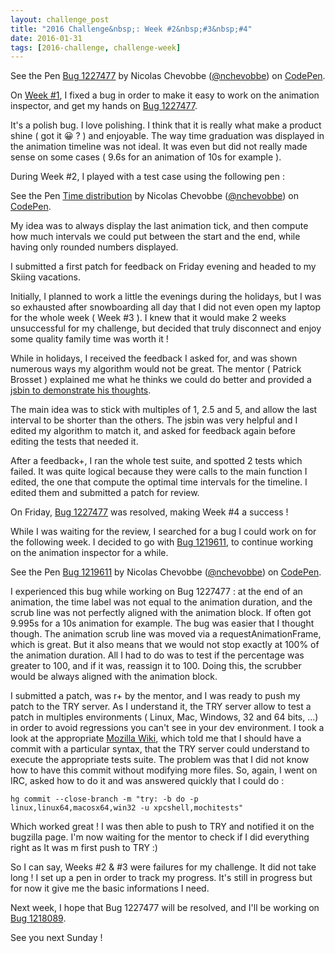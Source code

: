 ```yaml
---
layout: challenge_post
title: "2016 Challenge&nbsp;: Week #2&nbsp;#3&nbsp;#4"
date: 2016-01-31
tags: [2016-challenge, challenge-week]
---
```

<p data-height="268" data-theme-id="12994" data-slug-hash="mVwBOb" data-default-tab="result" data-user="nchevobbe" class='codepen'>See the Pen <a href='http://codepen.io/nchevobbe/pen/mVwBOb/'>Bug 1227477</a> by Nicolas Chevobbe (<a href='http://codepen.io/nchevobbe'>@nchevobbe</a>) on <a href='http://codepen.io'>CodePen</a>.</p>
<script async src="//assets.codepen.io/assets/embed/ei.js"></script>

On [Week #1](http://nicolaschevobbe.com/2016/01/10/Week-1.html), I fixed a bug in order to make it easy to work on the animation inspector, and get my hands on [Bug 1227477](https://bugzilla.mozilla.org/show_bug.cgi?id=1227477).

It's a polish bug. I love polishing. I think that it is really what make a product shine ( got it 😀 ? ) and enjoyable. The way time graduation was displayed in the animation timeline was not ideal. It was even but did not really made sense on some cases ( 9.6s for an animation of 10s for example ).

During Week #2, I played with a test case using the following pen :

<p data-height="393" data-theme-id="12994" data-slug-hash="yeoyQO" data-default-tab="result" data-user="nchevobbe" class='codepen'>See the Pen <a href='http://codepen.io/nchevobbe/pen/yeoyQO/'>Time distribution</a> by Nicolas Chevobbe (<a href='http://codepen.io/nchevobbe'>@nchevobbe</a>) on <a href='http://codepen.io'>CodePen</a>.</p>
<script async src="//assets.codepen.io/assets/embed/ei.js"></script>

My idea was to always display the last animation tick, and then compute how much intervals we could put between the start and the end, while having only rounded numbers displayed.

I submitted a first patch for feedback on Friday evening and headed to my Skiing vacations.

Initially, I planned to work a little the evenings during the holidays, but I was so exhausted after snowboarding all day that I did not even open my laptop for the whole week ( Week #3 ). I knew that it would make 2 weeks unsuccessful for my challenge, but decided that truly disconnect and enjoy some quality family time was worth it !

While in holidays, I received the feedback I asked for, and was shown numerous ways my algorithm would not be great. The mentor ( Patrick Brosset ) explained me what he thinks we could do better and provided a [jsbin to demonstrate his thoughts](http://jsbin.com/ciyemizasu/2/edit?html,css,js,output).

The main idea was to stick with multiples of 1, 2.5 and 5, and allow the last interval to be shorter than the others. The jsbin was very helpful and I edited my algorithm to match it, and asked for feedback again before editing the tests that needed it.

After a feedback+, I ran the whole test suite, and spotted 2 tests which failed. It was quite logical because they were calls to the main function I edited, the one that compute the optimal time intervals for the timeline.
I edited them and submitted a patch for review.

On Friday, [Bug 1227477](https://bugzilla.mozilla.org/show_bug.cgi?id=1227477) was resolved, making Week #4 a success !

While I was waiting for the review, I searched for a bug I could work on for the following week. I decided to go with [Bug 1219611](https://bugzilla.mozilla.org/show_bug.cgi?id=1219611), to continue working on the animation inspector for a while.

<p data-height="268" data-theme-id="12994" data-slug-hash="NxMzNv" data-default-tab="result" data-user="nchevobbe" class='codepen'>See the Pen <a href='http://codepen.io/nchevobbe/pen/NxMzNv/'>Bug 1219611</a> by Nicolas Chevobbe (<a href='http://codepen.io/nchevobbe'>@nchevobbe</a>) on <a href='http://codepen.io'>CodePen</a>.</p>
<script async src="//assets.codepen.io/assets/embed/ei.js"></script>

I experienced this bug while working on Bug 1227477 : at the end of an animation, the time label was not equal to the animation duration, and the scrub line was not perfectly aligned with the animation block. If often got 9.995s for a 10s animation for example.
The bug was easier that I thought though. The animation scrub line was moved via a requestAnimationFrame, which is great. But it also means that we would not stop exactly at 100% of the animation duration. All I had to do was to test if the percentage was greater to 100, and if it was, reassign it to 100. Doing this, the scrubber would be always aligned with the animation block.

I submitted a patch, was r+ by the mentor, and I was ready to push my patch to the TRY server. As I understand it, the TRY server allow to test a patch in multiples environments ( Linux, Mac, Windows, 32 and 64 bits, ...) in order to avoid regressions you can't see in your dev environment.
I took a look at the appropriate [Mozilla Wiki](https://wiki.mozilla.org/ReleaseEngineering/TryServer), which told me that I should have a commit with a particular syntax, that the TRY server could understand to execute the appropriate tests suite.
The problem was that I did not know how to have this commit without modifying more files.
So, again, I went on IRC, asked how to do it and was answered quickly that I could do :

    hg commit --close-branch -m "try: -b do -p linux,linux64,macosx64,win32 -u xpcshell,mochitests"

Which worked great !
I was then able to push to TRY and notified it on the bugzilla page. I'm now waiting for the mentor to check if I did everything right as It was m first push to TRY :)

So I can say, Weeks #2 & #3 were failures for my challenge. It did not take long ! I set up a pen in order to track my progress. It's still in progress but for now it give me the basic informations I need.

Next week, I hope that Bug 1227477 will be resolved, and I'll be working on [Bug 1218089](https://bugzilla.mozilla.org/show_bug.cgi?id=1218089).

See you next Sunday !
